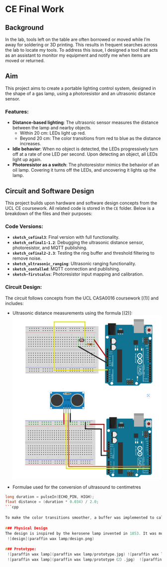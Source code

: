 # CE Final Work

## Background
In the lab, tools left on the table are often borrowed or moved while I’m away for soldering or 3D printing. This results in frequent searches across the lab to locate my tools. To address this issue, I designed a tool that acts as an assistant to monitor my equipment and notify me when items are moved or returned.

## Aim
This project aims to create a portable lighting control system, designed in the shape of a gas lamp, using a photoresistor and an ultrasonic distance sensor. 

### Features:
- **Distance-based lighting**: The ultrasonic sensor measures the distance between the lamp and nearby objects.  
  - Within 20 cm: LEDs light up red.  
  - Beyond 20 cm: The color transitions from red to blue as the distance increases.  
- **Idle behavior**: When no object is detected, the LEDs progressively turn off at a rate of one LED per second. Upon detecting an object, all LEDs light up again.  
- **Photoresistor as a switch**: The photoresistor mimics the behavior of an oil lamp. Covering it turns off the LEDs, and uncovering it lights up the lamp.  

## Circuit and Software Design
This project builds upon hardware and software design concepts from the UCL CE coursework. All related code is stored in the `CE` folder. Below is a breakdown of the files and their purposes:

### Code Versions:
- **`sketch_cefinal3`**: Final version with full functionality.  
- **`sketch_cefinal1-1.2`**: Debugging the ultrasonic distance sensor, photoresistor, and MQTT publishing.  
- **`sketch_cefinal2-2.3`**: Testing the ring buffer and threshold filtering to remove noise.  
- **`sketch_ultrasonic_ranging`**: Ultrasonic ranging functionality.  
- **`sketch_contalled`**: MQTT connection and publishing.  
- **`sketch-firstcalss`**: Photoresistor input mapping and calibration.

### Circuit Design:
The circuit follows concepts from the UCL CASA0016 coursework [(1)] and includes:
- Ultrasonic distance measurements using the formula [(2)]:
 ![circuits](circuits.png)
  
- Formulae used for the conversion of ultrasound to centimetres
```cpp
long duration = pulseIn(ECHO_PIN, HIGH);
float distance = (duration * 0.034) / 2.0;
```cpp

To make the color transitions smoother, a buffer was implemented to calculate the average distance, resulting in a more stable distance curve. A threshold was also applied to filter out changes below 5 cm, preventing oscillations [(3)]. The MQTT connection and publishing functionalities were implemented with reference to the CASA0014: Connected Environments Lecture 6 workshop [(4)].

### Physical Design
The design is inspired by the kerosene lamp invented in 1853. It was modeled using Fusion 360 and 3D-printed. The model file is saved as `ce v5.3mf`.
 ![design](paraffin wax lamp/design.png)

### Prototype:
 ![paraffin wax lamp](paraffin wax lamp/prototype.jpg) ![paraffin wax lamp](paraffin wax lamp/prototype（1）.jpg)
 ![paraffin wax lamp](paraffin wax lamp/prototype（2）.jpg)  ![paraffin wax lamp](paraffin wax lamp/prototype（3）.jpg)
